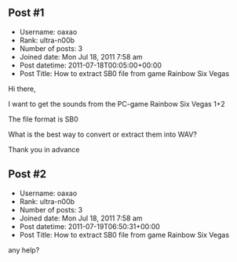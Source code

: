 ## Post #1
- Username: oaxao
- Rank: ultra-n00b
- Number of posts: 3
- Joined date: Mon Jul 18, 2011 7:58 am
- Post datetime: 2011-07-18T00:05:00+00:00
- Post Title: How to extract SB0 file from game Rainbow Six Vegas

Hi there, 

I want to get the sounds from the PC-game Rainbow Six Vegas 1+2

The file format is SB0 

What is the best way to convert or extract them into WAV?


Thank you in advance
## Post #2
- Username: oaxao
- Rank: ultra-n00b
- Number of posts: 3
- Joined date: Mon Jul 18, 2011 7:58 am
- Post datetime: 2011-07-19T06:50:31+00:00
- Post Title: How to extract SB0 file from game Rainbow Six Vegas

any help?
